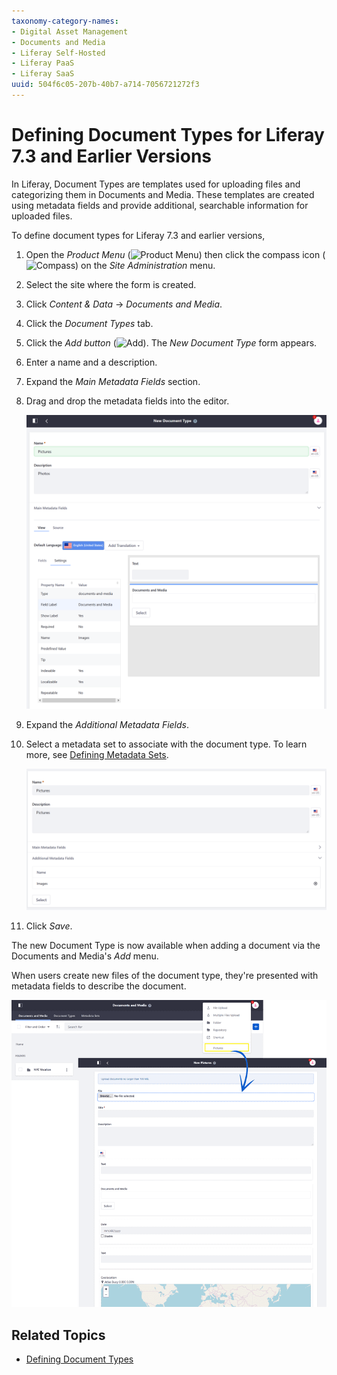 ```yaml
---
taxonomy-category-names:
- Digital Asset Management
- Documents and Media
- Liferay Self-Hosted
- Liferay PaaS
- Liferay SaaS
uuid: 504f6c05-207b-40b7-a714-7056721272f3
---
```


# Defining Document Types for Liferay 7.3 and Earlier Versions

In Liferay, Document Types are templates used for uploading files and categorizing them in Documents and Media. These templates are created using metadata fields and provide additional, searchable information for uploaded files.

To define document types for Liferay 7.3 and earlier versions,

1. Open the *Product Menu* (![Product Menu](../../../../../images/icon-product-menu.png)) then click the compass icon (![Compass](../../../../../images/icon-compass.png)) on the *Site Administration* menu.

1. Select the site where the form is created.

1. Click *Content & Data*  &rarr; *Documents and Media*.

1. Click the *Document Types* tab.

1. Click the *Add button* (![Add](../../../../../images/icon-add.png)). The *New Document Type* form appears.

1. Enter a name and a description.

1. Expand the *Main Metadata Fields* section.

1. Drag and drop the metadata fields into the editor.

   ![Drag and drop main metadata fields](./defining-document-types-for-liferay-73-and-earlier-versions/images/01.png)

1. Expand the *Additional Metadata Fields*.

1. Select a metadata set to associate with the document type. To learn more, see [Defining Metadata Sets](./defining-metadata-sets.md).

   ![Associate additional metadata sets.](./defining-document-types-for-liferay-73-and-earlier-versions/images/02.png)

1. Click *Save*.

The new Document Type is now available when adding a document via the Documents and Media's *Add* menu.

When users create new files of the document type, they're presented with metadata fields to describe the document.

![The new Document Type is now available. Use it to create a new Picture Document](./defining-document-types-for-liferay-73-and-earlier-versions/images/03.png)

## Related Topics

- [Defining Document Types](../../defining-document-types.md)
